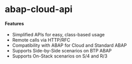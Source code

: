 # abap-cloud-api

#### Features
* Simplified APIs for easy, class-based usage
* Remote calls via HTTP/RFC
* Compatibility with ABAP for Cloud and Standard ABAP
* Supports Side-by-Side scenarios on BTP ABAP
* Supports On-Stack scenarios on S/4 and R/3
